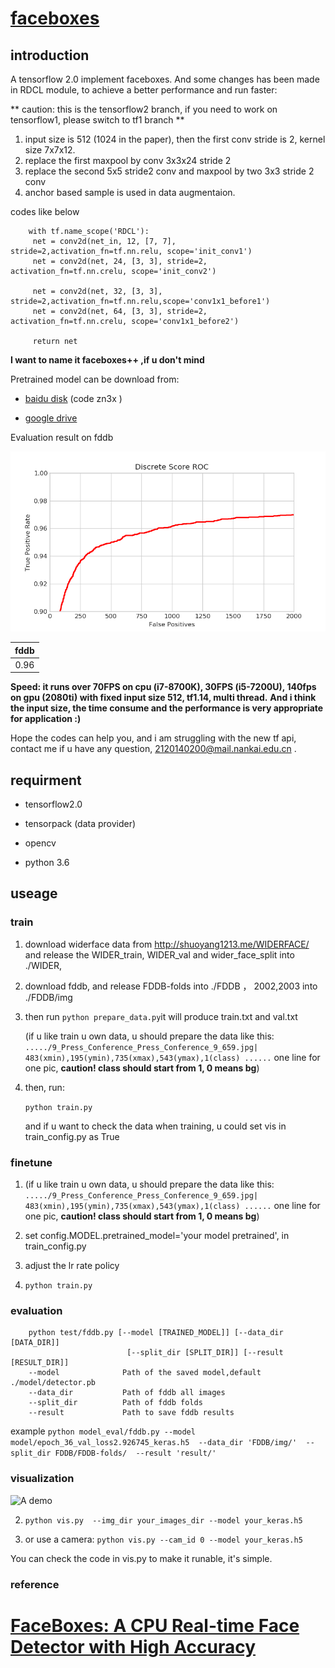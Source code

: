 # [faceboxes](https://arxiv.org/abs/1708.05234)

## introduction

A tensorflow 2.0 implement faceboxes. 
And some changes has been made in RDCL module, 
to achieve a better performance and run faster:

 ** caution: this is the tensorflow2 branch, 
 if you need to work on tensorflow1, 
 please switch to tf1 branch **
 
   1. input size is 512 (1024 in the paper), then the first conv stride is 2, kernel size 7x7x12.
   2. replace the first maxpool by conv 3x3x24 stride 2
   3. replace the second 5x5 stride2 conv and maxpool by two 3x3 stride 2 conv
   4. anchor based sample is used in data augmentaion.
   
   
   codes like below
   ```
       with tf.name_scope('RDCL'):
        net = conv2d(net_in, 12, [7, 7], stride=2,activation_fn=tf.nn.relu, scope='init_conv1')
        net = conv2d(net, 24, [3, 3], stride=2, activation_fn=tf.nn.crelu, scope='init_conv2')
       
        net = conv2d(net, 32, [3, 3], stride=2,activation_fn=tf.nn.relu,scope='conv1x1_before1')
        net = conv2d(net, 64, [3, 3], stride=2, activation_fn=tf.nn.crelu, scope='conv1x1_before2')
        
        return net

   ```
**I want to name it faceboxes++ ,if u don't mind**


Pretrained model can be download from:

+ [baidu disk](https://pan.baidu.com/s/14glOjQYRxKL-QPPHl6HRRQ) (code zn3x )

+ [google drive](https://drive.google.com/open?id=1KO2PuHiBgQEY5uOyLGdFbxBlqPAosY-s)

Evaluation result on fddb

 ![fddb](https://github.com/610265158/faceboxes-tensorflow/blob/master/figures/Figure_1.png)

| fddb   |
| :------: | 
|  0.96 | 


 **Speed: it runs over 70FPS on cpu (i7-8700K), 30FPS (i5-7200U), 140fps on gpu (2080ti) with fixed input size 512, tf1.14, multi thread.**
 **And i think the input size, the time consume and the performance is very appropriate for application :)**
 
Hope the codes can help you, and i am struggling with the new tf api, contact me if u have any question,      2120140200@mail.nankai.edu.cn  .

## requirment

+ tensorflow2.0

+ tensorpack   (data provider)

+ opencv

+ python 3.6

## useage

### train
1. download widerface data from http://shuoyang1213.me/WIDERFACE/
and release the WIDER_train, WIDER_val and wider_face_split into ./WIDER, 
2. download fddb, and release FDDB-folds into ./FDDB ， 2002,2003 into ./FDDB/img
3. then run
   ```python prepare_data.py```it will produce train.txt and val.txt

    (if u like train u own data, u should prepare the data like this:
    `...../9_Press_Conference_Press_Conference_9_659.jpg| 483(xmin),195(ymin),735(xmax),543(ymax),1(class) ......` 
    one line for one pic, **caution! class should start from 1, 0 means bg**)

4. then, run:

    `python train.py`

    and if u want to check the data when training, u could set vis in train_config.py as True

    
### finetune
1.  (if u like train u own data, u should prepare the data like this:
    `...../9_Press_Conference_Press_Conference_9_659.jpg| 483(xmin),195(ymin),735(xmax),543(ymax),1(class) ......` 
    one line for one pic, **caution! class should start from 1, 0 means bg**)
    
2.  set config.MODEL.pretrained_model='your model pretrained', in train_config.py

3. adjust the lr rate policy

4. `python train.py`

### evaluation

```
    python test/fddb.py [--model [TRAINED_MODEL]] [--data_dir [DATA_DIR]]
                          [--split_dir [SPLIT_DIR]] [--result [RESULT_DIR]]
    --model              Path of the saved model,default ./model/detector.pb
    --data_dir           Path of fddb all images
    --split_dir          Path of fddb folds
    --result             Path to save fddb results
 ```
    
example `python model_eval/fddb.py --model model/epoch_36_val_loss2.926745_keras.h5 
                                    --data_dir 'FDDB/img/' 
                                    --split_dir FDDB/FDDB-folds/ 
                                    --result 'result/' `


### visualization
![A demo](https://github.com/610265158/faceboxes-tensorflow/blob/master/figures/example2.png)

2. `python vis.py  --img_dir your_images_dir --model your_keras.h5 `

3. or use a camera:
`python vis.py --cam_id 0 --model your_keras.h5`

You can check the code in vis.py to make it runable, it's simple.


### reference
# [FaceBoxes: A CPU Real-time Face Detector with High Accuracy](https://arxiv.org/abs/1708.05234)

